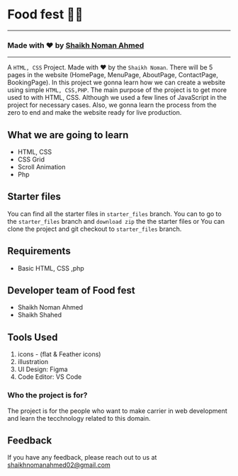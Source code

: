 

# Food fest 👨‍🍳


---

### Made with ❤️ by [Shaikh Noman Ahmed](https://www.instagram.com/shaikh_noman_02?igsh=MWRpemVvMG1sbHl4eQ==)


---

A `HTML, CSS` Project. Made with ♥ by the `Shaikh Noman`. There will be 5 pages in the website (HomePage, MenuPage, AboutPage, ContactPage, BookingPage). In this project we gonna learn how we can create a website using simple `HTML, CSS,PHP`. The main purpose of the project is to get more used to with HTML, CSS. Although we used a few lines of JavaScript in the project for necessary cases. Also, we gonna learn the process from the zero to end and make the website ready for live production.

## What we are going to learn

- HTML, CSS
- CSS Grid
- Scroll Animation
- Php

## Starter files

You can find all the starter files in `starter_files` branch. You can to go to the `starter_files` branch and `download zip` the the starter files or You can clone the project and git checkout to `starter_files` branch.

## Requirements

- Basic HTML, CSS ,php

## Developer team of Food fest

- Shaikh Noman Ahmed
- Shaikh Shahed

## Tools Used

1. icons - (flat & Feather icons)
2. illustration 
3. UI Design: Figma
4. Code Editor: VS Code


### Who the project is for?

The project is for the people who want to make carrier in web development and learn the tecchnology related to this domain.

## Feedback

If you have any feedback, please reach out to us at shaikhnomanahmed02@gmail.com


